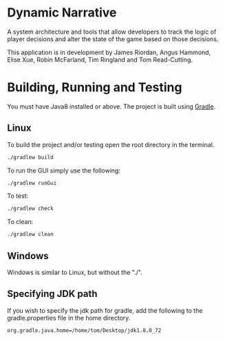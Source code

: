 # Dynamic Narrative
A system architecture and tools that allow developers to track the logic of player decisions and alter the state of the game based on those decisions. 

This application is in development by James Riordan, Angus Hammond, Elise Xue, Robin McFarland, Tim Ringland and Tom Read-Cutting.


Building, Running and Testing
====================

You must have Java8 installed or above. The project is built using [Gradle](http://gradle.org/).

Linux
-----
To build the project and/or testing open the root directory in the terminal.
```bash
./gradlew build
```

To run the GUI simply use the following:
```bash
./gradlew runGui
```

To test:
```bash
./gradlew check
```

To clean:
```bash
./gradlew clean
```

Windows
-------
Windows is similar to Linux, but without the "./".


Specifying JDK path
-------------------
If you wish to specify the jdk path for gradle, add the following to the gradle.properties file in the home directory.

```
org.gradle.java.home=/home/tom/Desktop/jdk1.8.0_72
```
